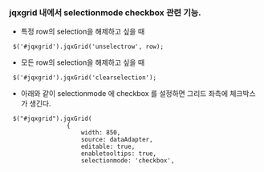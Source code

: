 ### jqxgrid 내에서 selectionmode checkbox 관련 기능.

 - 특정 row의 selection을 해제하고 싶을 때
```
 $('#jqxgrid').jqxGrid('unselectrow', row);
```
 - 모든 row의 selection을 해제하고 싶을 때
```
 $('#jqxgrid').jqxGrid('clearselection');
```

 - 아래와 같이 selectionmode 에 checkbox 를 설정하면 그리드 좌측에 체크박스가 생긴다.
```
 $("#jqxgrid").jqxGrid(
                {
                    width: 850,
                    source: dataAdapter,
                    editable: true,
                    enabletooltips: true,
                    selectionmode: 'checkbox',
```
